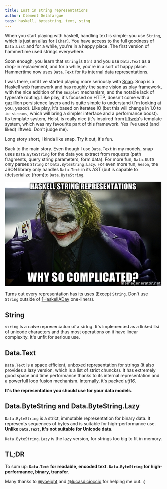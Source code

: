 ```yaml
---
title: Lost in string representations
author: Clement Delafargue
tags: haskell, bytestring, text, sting
---
```


When you start playing with haskell, handling text is simple: you use
`String`, which is just an alias for `[Char]`. You have access to the full
goodness of `Data.List` and for a while, you're in a happy place. The first
version of hammertime used strings everywhere.

Soon enough, you learn that `String` is `O(n)` and you use `Data.Text` as a
drop-in replacement, and for a while, you're in a sort of happy place.
Hammertime now uses `Data.Text` for its internal data representations.

I was there, until I've started playing more seriously with
[Snap](http://snapframework.com). Snap is a Haskell web framework and has
roughly the same vision as play framework, with the nice addition of the
`Snaplet` mechanism, and the notable lack of typesafe routing. Like play, it's
focused on HTTP, doesn't come with a gazillion persistence layers and is quite
simple to understand (I'm looking at you, yesod). Like play, it's based on
iteratee IO (but this will change in 1.0 to `io-streams`, which will bring a
simpler interface and a performance boost). Its template system, Heist, is
really nice (it's inspired from [liftweb](http://liftweb.net)'s template system, which was my
favourite part of this framework. Yes I've used (and liked) liftweb. Don't
judge me).

Long story short, I kinda like snap. Try it out, it's fun.

Back to the main story. Even though I use `Data.Text` in my models, snap uses
`Data.ByteString` for the data you extract from requests (path fragments,
query string parameters, form data). For more fun, `Data.UUID` only parses
`String` or `Data.ByteString.Lazy`. For even more fun, `Aeson`, the JSON library
only handles `Data.Text` in its AST (but is capable to (de)serialize (from)to
`Data.ByteString`.

![](/files/haskell-why-so-complicated.jpg "why so complicated")

Turns out every representation has its uses (Except `String`. Don't use
`String` outside of [1HaskellADay](http://twitter.com/1haskelladay)
one-liners).

## String

`String` is a naive representation of a string. It's implemented as a linked
list of unicode characters and thus most operations on it have linear
complexity. It's unfit for serious use.

## Data.Text

`Data.Text` is a space efficient, unboxed representation for strings (it also
provides a lazy version, which is a list of strict chuncks). It has
extremely good space and time performance thanks to its internal
representation and a powerfull loop fusion mechanism.
Internally, it's packed *utf16*.

**It's the representation you should use for your data models**.

## Data.ByteString and Data.ByteString.Lazy

`Data.ByteString` is a strict, immutable representation for binary data. It
represents sequences of bytes and is suitable for high-performance use.
**Unlike `Data.Text`, it's not suitable for Unicode data**.

`Data.ByteString.Lazy` is the lazy version, for strings too big to fit in
memory.

## TL;DR

To sum up: **`Data.Text` for readable, encoded text**. **`Data.ByteString` for
high-performance, binary, transfer**.

Many thanks to [@yoeight](http://twitter.com/yoeight) and
[@lucasdicioccio](http://twitter.com/lucasdicioccio) for helping me out. :)
